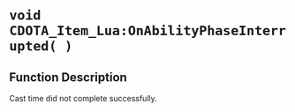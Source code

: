 # `void CDOTA_Item_Lua:OnAbilityPhaseInterrupted( )`
## Function Description
Cast time did not complete successfully.
